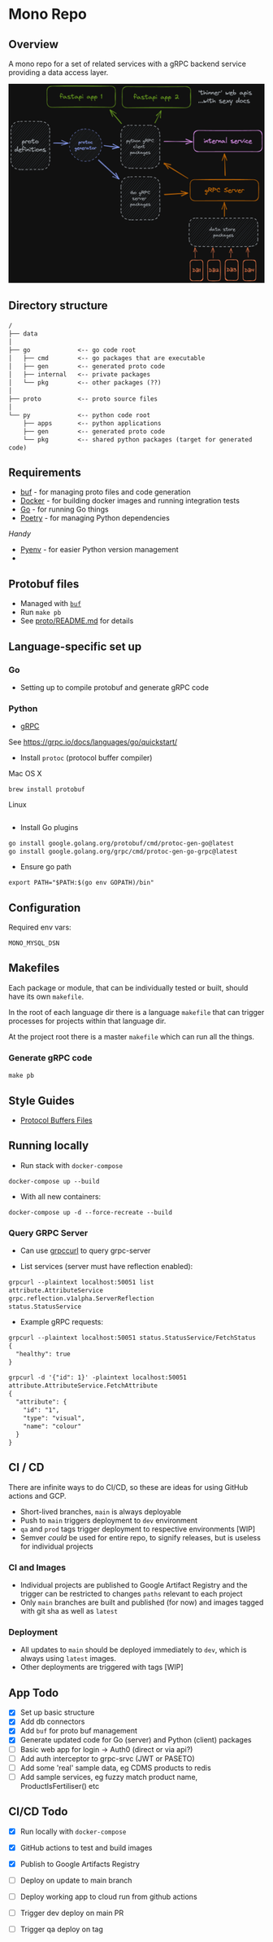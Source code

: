 # Mono Repo

## Overview

A mono repo for a set of related services with a gRPC backend service providing a data access layer.

![mono](./mono.png)

## Directory structure

```
/
├── data
│
├── go             <-- go code root
│   ├── cmd        <-- go packages that are executable
│   ├── gen        <-- generated proto code
│   ├── internal   <-- private packages
│   └── pkg        <-- other packages (??)
│ 
├── proto          <-- proto source files
│
└── py             <-- python code root
    ├── apps       <-- python applications
    ├── gen        <-- generated proto code         
    └── pkg        <-- shared python packages (target for generated code)
```

## Requirements

- [buf](https://docs.buf.build/installation) - for managing proto files and code generation
- [Docker](https://docs.docker.com/get-docker/) - for building docker images and running integration tests 
- [Go](https://go.dev/doc/install) - for running Go things
- [Poetry](https://python-poetry.org/docs/master/#installing-with-the-official-installer) - for managing Python dependencies

_Handy_

- [Pyenv](https://github.com/pyenv/pyenv) - for easier Python version management
- 


## Protobuf files

- Managed with [`buf`](https://buf.build)
- Run `make pb`
- See [proto/README.md](./proto) for details

## Language-specific set up

### Go

- Setting up to compile protobuf and generate gRPC code

### Python

- [gRPC](./py/README.md#generating-grpc-code)

See <https://grpc.io/docs/languages/go/quickstart/>

- Install `protoc` (protocol buffer compiler)

Mac OS X

```shell
brew install protobuf 
```

Linux

```shell

```

- Install Go plugins

```shell
go install google.golang.org/protobuf/cmd/protoc-gen-go@latest
go install google.golang.org/grpc/cmd/protoc-gen-go-grpc@latest
```

- Ensure go path

```shell
export PATH="$PATH:$(go env GOPATH)/bin"
```

## Configuration

Required env vars:

```shell
MONO_MYSQL_DSN
```

## Makefiles

Each package or module, that can be individually tested or built, should have its own `makefile`.

In the root of each language dir there is a language `makefile` that can trigger processes for projects within that
language dir.

At the project root there is a master `makefile` which can run all the things.

### Generate gRPC code

```shell
make pb
```

## Style Guides

- [Protocol Buffers Files](https://developers.google.com/protocol-buffers/docs/style)

## Running locally

- Run stack with `docker-compose`

```shell
docker-compose up --build
```

- With all new containers:

```shell
docker-compose up -d --force-recreate --build
```

### Query GRPC Server

- Can use [grpccurl](https://github.com/fullstorydev/grpcurl) to query grpc-server


- List services (server must have reflection enabled):

```shell
grpcurl --plaintext localhost:50051 list
attribute.AttributeService
grpc.reflection.v1alpha.ServerReflection
status.StatusService
```

- Example gRPC requests:

```shell
grpcurl --plaintext localhost:50051 status.StatusService/FetchStatus
{
  "healthy": true
}
```

```shell
grpcurl -d '{"id": 1}' -plaintext localhost:50051 attribute.AttributeService.FetchAttribute
{
  "attribute": {
    "id": "1",
    "type": "visual",
    "name": "colour"
  }
}
```

## CI / CD

There are infinite ways to do CI/CD, so these are ideas for using GitHub actions and GCP.

- Short-lived branches, `main` is always deployable
- Push to `main` triggers deployment to `dev` environment
- `qa` and `prod` tags trigger deployment to respective environments [WIP]
- Semver _could_ be used for entire repo, to signify releases, but is useless for individual projects

### CI and Images

- Individual projects are published to Google Artifact Registry and the trigger can be restricted to changes `paths`
  relevant to each project
- Only `main` branches are built and published (for now) and images tagged with git sha as well as `latest`

### Deployment

- All updates to `main` should be deployed immediately to `dev`, which is always using `latest` images.
- Other deployments are triggered with tags [WIP]

## App Todo

- [x] Set up basic structure
- [x] Add db connectors
- [x] Add `buf` for proto buf management
- [x] Generate updated code for Go (server) and Python (client) packages
- [ ] Basic web app for login -> Auth0 (direct or via api?)
- [ ] Add auth interceptor to grpc-srvc (JWT or PASETO)
- [ ] Add some 'real' sample data, eg CDMS products to redis
- [ ] Add sample services, eg fuzzy match product name, ProductIsFertiliser() etc
 
## CI/CD Todo

- [x] Run locally with `docker-compose`
- [x] GitHub actions to test and build images
- [x] Publish to Google Artifacts Registry
- [ ] Deploy on update to main branch
- [ ] Deploy working app to cloud run from github actions
- [ ] Trigger dev deploy on main PR
- [ ] Trigger qa deploy on tag

